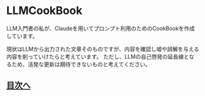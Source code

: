 # LLMCookBook
LLM入門者の私が、Claudeを用いてプロンプト利用のためのCookBookを作成しています。

現状はLLMから出力された文章そのものですが、内容を確認し嘘や誤解を与える内容を削っていけたらと考えています。
ただし、LLMの自己啓発の延長線となるため、活発な更新は期待できないものと考えてください。

## [目次へ](https://github.com/t2k2pp/LLMPromptCookBook/blob/main/chapter%200/table-of-contents.md)
